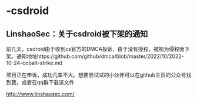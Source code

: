 # -csdroid

## LinshaoSec：关于csdroid被下架的通知

前几天，csdroid由于收到cs官方的DMCA投诉，由于没有授权，被视为侵权而下架。通知地址https://github.com/github/dmca/blob/master/2022/10/2022-10-24-cobalt-strike.md

项目正在申诉，成功几率不大。想要尝试试的小伙伴可以在github主页的公众号找到我，或者在qq群下载该文件

http://www.linshaosec.com/

